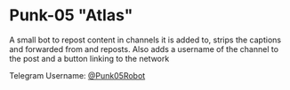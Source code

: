 # Punk-05 "Atlas" 


A small bot to repost content in channels it is added to, strips the captions and forwarded from and reposts. 
Also adds a username of the channel to the post and a button linking to the network

Telegram Username: [@Punk05Robot](https://telegram.dog/Punk05Robot)
